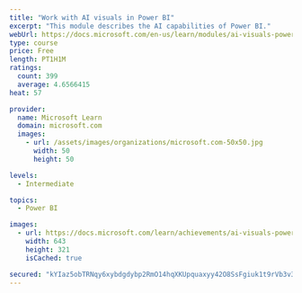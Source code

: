 ```yaml
---
title: "Work with AI visuals in Power BI"
excerpt: "This module describes the AI capabilities of Power BI."
webUrl: https://docs.microsoft.com/en-us/learn/modules/ai-visuals-power-bi/
type: course
price: Free
length: PT1H1M
ratings:
  count: 399
  average: 4.6566415
heat: 57

provider:
  name: Microsoft Learn
  domain: microsoft.com
  images:
    - url: /assets/images/organizations/microsoft.com-50x50.jpg
      width: 50
      height: 50

levels:
  - Intermediate

topics:
  - Power BI

images:
  - url: https://docs.microsoft.com/learn/achievements/ai-visuals-power-bi-social.png
    width: 643
    height: 321
    isCached: true

secured: "kYIaz5obTRNqy6xybdgdybp2RmO14hqXKUpquaxyy42O8SsFgiuk1t9rVb3v3uhfckFAHlo3DJOkV4htzeBM1dqnah+/5Jlfom/pf/3fj+d4NzDm6bphBfwbnwn/83ivTUOj1tckV+LrQBAn2CWk9ee2fckoeW9HoU/N3GYwHkcZmY8q1nakpUvHWl7aO9oOLeKgLd6AFpEMoEJJ/p5jpDM3KaezJLN6/xH5MhB+6pk94fnR4aP/juXGnAH615pcUYFCdetbc9eNFNZ3aHpipjFpOXm/BXIiVi6FUxAmLpDiU43o1LNE/QTs6vS8WxPeSW6hu3nm7n0pS58YTs8tPz0xA7AmgDj32RcQo6jQRfu6l14ZZ8I8k20VTfWniEOR0mCMp5+mpd6Txn8s8tgUlQPNX1EH0MpXfjbHr6qCioU=;8bLar4A/K/1fuNa2RdTGwQ=="
---
```


